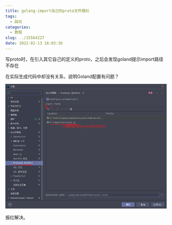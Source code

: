 ```yaml
---
title: golang-import自己的proto文件报红
tags:
  - 踩坑
categories:
  - 教程
slug: ../155b4227
date: 2022-02-13 16:03:36
---
```


写proto时，在引入其它自己的定义的proto，之后会发现goland提示import路径不存在

<!--more-->

在实际生成代码中却没有关系，说明Goland配置有问题？

![image-20220213160751616](index/image-20220213160751616.png)

报红解决。
